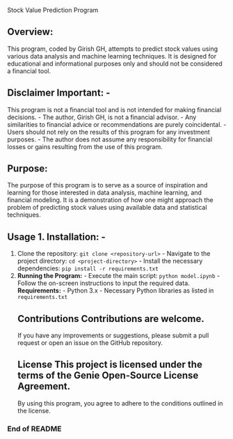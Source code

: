 Stock Value Prediction Program 
## Overview:
This program, coded by Girish GH, attempts to predict stock values using various data analysis and machine learning techniques. It is designed for educational and informational purposes only and should not be considered a financial tool.
## Disclaimer **Important:** - 
This program is not a financial tool and is not intended for making financial decisions. - The author, Girish GH, is not a financial advisor. - Any similarities to financial advice or recommendations are purely coincidental. - Users should not rely on the results of this program for any investment purposes. - The author does not assume any responsibility for financial losses or gains resulting from the use of this program.
## Purpose:
The purpose of this program is to serve as a source of inspiration and learning for those interested in data analysis, machine learning, and financial modeling. It is a demonstration of how one might approach the problem of predicting stock values using available data and statistical techniques. 
## Usage 1. **Installation:** - 
1. Clone the repository: `git clone <repository-url>` - Navigate to the project directory: `cd <project-directory>` - Install the necessary dependencies: `pip install -r requirements.txt`
2. **Running the Program:** - Execute the main script: `python model.ipynb` - Follow the on-screen instructions to input the required data.
 **Requirements:** -
    Python 3.x - Necessary Python libraries as listed in `requirements.txt`
   ## Contributions Contributions are welcome.
   If you have any improvements or suggestions, please submit a pull request or open an issue on the GitHub repository.
   ## License This project is licensed under the terms of the Genie Open-Source License Agreement.
    By using this program, you agree to adhere to the conditions outlined in the license.
### **End of README**
